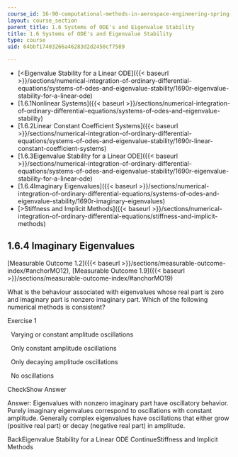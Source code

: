 ```yaml
---
course_id: 16-90-computational-methods-in-aerospace-engineering-spring-2014
layout: course_section
parent_title: 1.6 Systems of ODE's and Eigenvalue Stability
title: 1.6 Systems of ODE's and Eigenvalue Stability
type: course
uid: 64bbf17403266a46283d2d2450cf7589

---
```


*   [<Eigenvalue Stability for a Linear ODE]({{< baseurl >}}/sections/numerical-integration-of-ordinary-differential-equations/systems-of-odes-and-eigenvalue-stability/1690r-eigenvalue-stability-for-a-linear-ode)
*   [1.6.1Nonlinear Systems]({{< baseurl >}}/sections/numerical-integration-of-ordinary-differential-equations/systems-of-odes-and-eigenvalue-stability)
*   [1.6.2Linear Constant Coefficient Systems]({{< baseurl >}}/sections/numerical-integration-of-ordinary-differential-equations/systems-of-odes-and-eigenvalue-stability/1690r-linear-constant-coefficient-systems)
*   [1.6.3Eigenvalue Stability for a Linear ODE]({{< baseurl >}}/sections/numerical-integration-of-ordinary-differential-equations/systems-of-odes-and-eigenvalue-stability/1690r-eigenvalue-stability-for-a-linear-ode)
*   [1.6.4Imaginary Eigenvalues]({{< baseurl >}}/sections/numerical-integration-of-ordinary-differential-equations/systems-of-odes-and-eigenvalue-stability/1690r-imaginary-eigenvalues)
*   [\>Stiffness and Implicit Methods]({{< baseurl >}}/sections/numerical-integration-of-ordinary-differential-equations/stiffness-and-implicit-methods)

1.6.4 Imaginary Eigenvalues
---------------------------

[Measurable Outcome 1.2]({{< baseurl >}}/sections/measurable-outcome-index/#anchorMO12), [Measurable Outcome 1.9]({{< baseurl >}}/sections/measurable-outcome-index/#anchorMO19) 

What is the behaviour associated with eigenvalues whose real part is zero and imaginary part is nonzero imaginary part. Which of the following numerical methods is consistent?

Exercise 1

&nbsp; Varying or constant amplitude oscillations &nbsp;

&nbsp; Only constant amplitude oscillations &nbsp;

&nbsp; Only decaying amplitude oscillations &nbsp;

&nbsp; No oscillations &nbsp;

CheckShow Answer

Answer: Eigenvalues with nonzero imaginary part have oscillatory behavior. Purely imaginary eigenvalues correspond to oscillations with constant amplitude. Generally complex eigenvalues have oscillations that either grow (positive real part) or decay (negative real part) in amplitude.

BackEigenvalue Stability for a Linear ODE ContinueStiffness and Implicit Methods